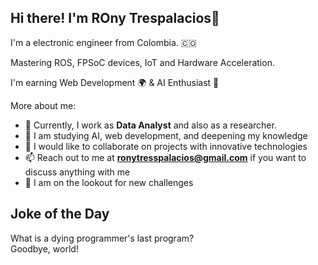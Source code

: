 ## Hi there! I'm ROny Trespalacios👋

I'm a electronic engineer from Colombia. 🇨🇴

Mastering ROS, FPSoC devices, IoT and Hardware Acceleration.

I'm earning Web Development 🌍 & AI Enthusiast 🤖

More about me:

- 🔭 Currently, I work as **Data Analyst** and also as a researcher.
- 🌱 I am studying AI, web development, and deepening my knowledge
- 👯 I would like to collaborate on projects with innovative technologies
- 📫 Reach out to me at **ronytresspalacios@gmail.com** if you want to discuss anything with me
- 👀 I am on the lookout for new challenges









## Joke of the Day
What is a dying programmer's last program?<br>
Goodbye, world!
